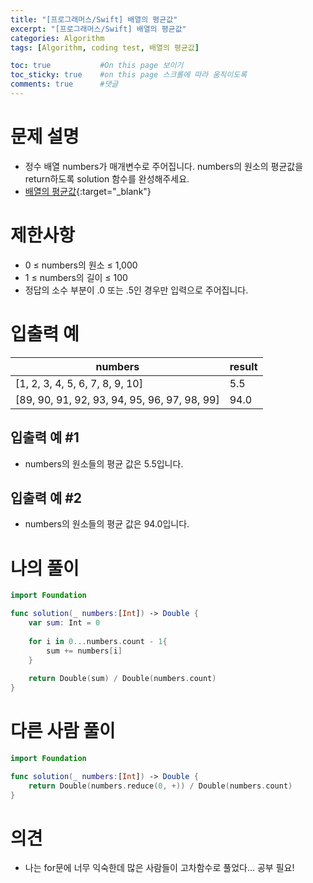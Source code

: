 ```yaml
---
title: "[프로그래머스/Swift] 배열의 평균값"
excerpt: "[프로그래머스/Swift] 배열의 평균값"
categories: Algorithm
tags: [Algorithm, coding test, 배열의 평균값]

toc: true           #On this page 보이기 
toc_sticky: true    #on this page 스크롤에 따라 움직이도록 
comments: true      #댓글
---
```

# 문제 설명 
- 정수 배열 numbers가 매개변수로 주어집니다. numbers의 원소의 평균값을 return하도록 solution 함수를 완성해주세요.
- [배열의 평균값](https://school.programmers.co.kr/learn/courses/30/lessons/120817){:target="_blank"} 

# 제한사항
- 0 ≤ numbers의 원소 ≤ 1,000
- 1 ≤ numbers의 길이 ≤ 100
- 정답의 소수 부분이 .0 또는 .5인 경우만 입력으로 주어집니다.

# 입출력 예

|numbers|result|
|---|---|
|[1, 2, 3, 4, 5, 6, 7, 8, 9, 10]|5.5|
|[89, 90, 91, 92, 93, 94, 95, 96, 97, 98, 99]|94.0|

## 입출력 예 #1 
- numbers의 원소들의 평균 값은 5.5입니다.

## 입출력 예 #2 
- numbers의 원소들의 평균 값은 94.0입니다.

# 나의 풀이 
```swift 
import Foundation

func solution(_ numbers:[Int]) -> Double {
    var sum: Int = 0 
    
    for i in 0...numbers.count - 1{
        sum += numbers[i] 
    } 
    
    return Double(sum) / Double(numbers.count)
}
``` 
# 다른 사람 풀이 
```swift 
import Foundation

func solution(_ numbers:[Int]) -> Double {
    return Double(numbers.reduce(0, +)) / Double(numbers.count)
}
``` 

# 의견 
- 나는 for문에 너무 익숙한데 많은 사람들이 고차함수로 풀었다... 공부 필요! 
